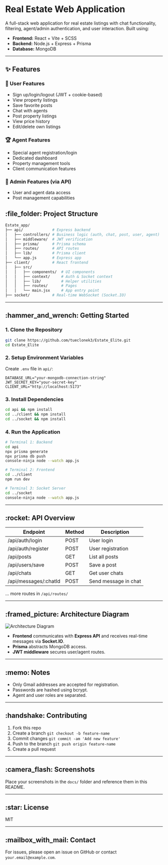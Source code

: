 # Real Estate Web Application

A full-stack web application for real estate listings with chat functionality, filtering, agent/admin authentication, and user interaction. Built using:

* **Frontend:** React + Vite + SCSS
* **Backend:** Node.js + Express + Prisma
* **Database:** MongoDB

---

## ✨ Features

### 👤 User Features
- Sign up/login/logout (JWT + cookie-based)
- View property listings
- Save favorite posts
- Chat with agents
- Post property listings
- View price history
- Edit/delete own listings

### 🏆 Agent Features
- Special agent registration/login
- Dedicated dashboard
- Property management tools
- Client communication features

### 👑 Admin Features (via API)
- User and agent data access
- Post management capabilities

## \:file\_folder: Project Structure

```bash
Estate_app/
├── api/             # Express backend
│   ├── controllers/ # Business logic (auth, chat, post, user, agent)
│   ├── middleware/  # JWT verification
│   ├── prisma/      # Prisma schema
│   ├── routes/      # API routes
│   ├── lib/         # Prisma client
│   └── app.js       # Express app
├── client/          # React frontend
│   ├── src/
│   │   ├── components/  # UI components
│   │   ├── context/     # Auth & Socket context
│   │   ├── lib/         # Helper utilities
│   │   ├── routes/      # Pages
│   │   └── main.jsx     # App entry point
├── socket/          # Real-time WebSocket (Socket.IO)
```

---

## \:hammer\_and\_wrench: Getting Started

### 1. Clone the Repository

```bash
git clone https://github.com/tueclonek3/Estate_Elite.git
cd Estate_Elite
```

### 2. Setup Environment Variables

Create `.env` file in `api/`:

```env
DATABASE_URL="your-mongodb-connection-string"
JWT_SECRET_KEY="your-secret-key"
CLIENT_URL="http://localhost:5173"
```

### 3. Install Dependencies

```bash
cd api && npm install
cd ../client && npm install
cd ../socket && npm install
```

### 4. Run the Application

```bash
# Terminal 1: Backend
cd api
npx prisma generate
npx prisma db push
console-ninja node --watch app.js

# Terminal 2: Frontend
cd ../client
npm run dev

# Terminal 3: Socket Server
cd ../socket
console-ninja node --watch app.js
```

---

## \:rocket: API Overview

| Endpoint               | Method | Description          |
| ---------------------- | ------ | -------------------- |
| /api/auth/login        | POST   | User login           |
| /api/auth/register     | POST   | User registration    |
| /api/posts             | GET    | List all posts       |
| /api/users/save        | POST   | Save a post          |
| /api/chats             | GET    | Get user chats       |
| /api/messages/\:chatId | POST   | Send message in chat |

... more routes in `/api/routes/`

---

## \:framed\_picture: Architecture Diagram

![Architecture Diagram](./docs/architecture.png)

* **Frontend** communicates with **Express API** and receives real-time messages via **Socket.IO**.
* **Prisma** abstracts MongoDB access.
* **JWT middleware** secures user/agent routes.

---

## \:memo: Notes

* Only Gmail addresses are accepted for registration.
* Passwords are hashed using bcrypt.
* Agent and user roles are separated.

---

## \:handshake: Contributing

1. Fork this repo
2. Create a branch `git checkout -b feature-name`
3. Commit changes `git commit -am 'Add new feature'`
4. Push to the branch `git push origin feature-name`
5. Create a pull request

---

## \:camera\_flash: Screenshots

Place your screenshots in the `docs/` folder and reference them in this README.

---

## \:star: License

MIT

---

## \:mailbox\_with\_mail: Contact

For issues, please open an issue on GitHub or contact `your.email@example.com`.

